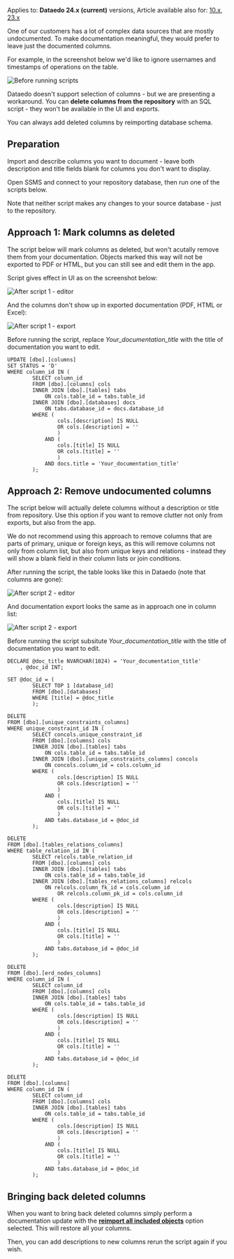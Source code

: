 Applies to: **Dataedo 24.x (current)** versions, Article available also for: [10.x](https://dataedo.com/docs-10/ignore-undocumented-columns), [23.x](https://dataedo.com/docs-23/ignore-undocumented-columns)

One of our customers has a lot of complex data sources that are mostly undocumented. To make documentation meaningful, they would prefer to leave just the documented columns.

For example, in the screenshot below we'd like to ignore usernames and timestamps of operations on the table.

![Before running scripts](https://dataedo.com/asset/img/docs/6_0/ignore_undocumented_before.png "Before running scripts")

Dataedo doesn't support selection of columns - but we are presenting a workaround. You can **delete columns from the repository** with an SQL script - they won't be available in the UI and exports.

You can always add deleted columns by reimporting database schema.

## Preparation

Import and describe columns you want to document - leave both description and title fields blank for columns you don't want to display.

Open SSMS and connect to your repository database, then run one of the scripts below.

Note that neither script makes any changes to your source database - just to the repository.

## Approach 1: Mark columns as deleted

The script below will mark columns as deleted, but won't acutally remove them from your documentation. Objects marked this way will not be exported to PDF or HTML, but you can still see and edit them in the app.

Script gives effect in UI as on the screenshot below:

![After script 1 - editor](https://dataedo.com/asset/img/docs/6_0/ignore_undocumented_after_1_editor.png "After script 1 - editor")

And the columns don't show up in exported documentation (PDF, HTML or Excel):

![After script 1 - export](https://dataedo.com/asset/img/docs/6_0/ignore_undocumented_after_export.png "After script 1 - export")

Before running the script, replace _Your\_documentation\_title_ with the title of documentation you want to edit.

```
UPDATE [dbo].[columns]
SET STATUS = 'D'
WHERE column_id IN (
        SELECT column_id
        FROM [dbo].[columns] cols
        INNER JOIN [dbo].[tables] tabs
            ON cols.table_id = tabs.table_id
        INNER JOIN [dbo].[databases] docs
            ON tabs.database_id = docs.database_id
        WHERE (
                cols.[description] IS NULL
                OR cols.[description] = ''
                )
            AND (
                cols.[title] IS NULL
                OR cols.[title] = ''
                )
            AND docs.title = 'Your_documentation_title'
        );
```

## Approach 2: Remove undocumented columns

The script below will actually delete columns without a description or title from repository. Use this option if you want to remove clutter not only from exports, but also from the app.

We do not recommend using this approach to remove columns that are parts of primary, unique or foreign keys, as this will remove columns not only from column list, but also from unique keys and relations - instead they will show a blank field in their column lists or join conditions.

After running the script, the table looks like this in Dataedo (note that columns are gone):

![After script 2 - editor](https://dataedo.com/asset/img/docs/6_0/ignore_undocumented_after_2_editor.png "After script 2 - editor")

And documentation export looks the same as in approach one in column list:

![After script 2 - export](https://dataedo.com/asset/img/docs/6_0/ignore_undocumented_after_export.png "After script 2 - export")

Before running the script subsitute _Your\_documentation\_title_ with the title of documentation you want to edit.

```
DECLARE @doc_title NVARCHAR(1024) = 'Your_documentation_title'
    , @doc_id INT;

SET @doc_id = (
        SELECT TOP 1 [database_id]
        FROM [dbo].[databases]
        WHERE [title] = @doc_title
        );

DELETE
FROM [dbo].[unique_constraints_columns]
WHERE unique_constraint_id IN (
        SELECT concols.unique_constraint_id
        FROM [dbo].[columns] cols
        INNER JOIN [dbo].[tables] tabs
            ON cols.table_id = tabs.table_id
        INNER JOIN [dbo].[unique_constraints_columns] concols
            ON concols.column_id = cols.column_id
        WHERE (
                cols.[description] IS NULL
                OR cols.[description] = ''
                )
            AND (
                cols.[title] IS NULL
                OR cols.[title] = ''
                )
            AND tabs.database_id = @doc_id
        );

DELETE
FROM [dbo].[tables_relations_columns]
WHERE table_relation_id IN (
        SELECT relcols.table_relation_id
        FROM [dbo].[columns] cols
        INNER JOIN [dbo].[tables] tabs
            ON cols.table_id = tabs.table_id
        INNER JOIN [dbo].[tables_relations_columns] relcols
            ON relcols.column_fk_id = cols.column_id
                OR relcols.column_pk_id = cols.column_id
        WHERE (
                cols.[description] IS NULL
                OR cols.[description] = ''
                )
            AND (
                cols.[title] IS NULL
                OR cols.[title] = ''
                )
            AND tabs.database_id = @doc_id
        );

DELETE
FROM [dbo].[erd_nodes_columns]
WHERE column_id IN (
        SELECT column_id
        FROM [dbo].[columns] cols
        INNER JOIN [dbo].[tables] tabs
            ON cols.table_id = tabs.table_id
        WHERE (
                cols.[description] IS NULL
                OR cols.[description] = ''
                )
            AND (
                cols.[title] IS NULL
                OR cols.[title] = ''
                )
            AND tabs.database_id = @doc_id
        );

DELETE
FROM [dbo].[columns]
WHERE column_id IN (
        SELECT column_id
        FROM [dbo].[columns] cols
        INNER JOIN [dbo].[tables] tabs
            ON cols.table_id = tabs.table_id
        WHERE (
                cols.[description] IS NULL
                OR cols.[description] = ''
                )
            AND (
                cols.[title] IS NULL
                OR cols.[title] = ''
                )
            AND tabs.database_id = @doc_id
        );
```

## Bringing back deleted columns

When you want to bring back deleted columns simply perform a documentation update with the **[reimport all included objects](https://dataedo.com/docs/reimport-all-objects "Reimport all included objects")** option selected. This will restore all your columns.

Then, you can add descriptions to new columns rerun the script again if you wish.